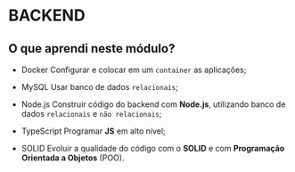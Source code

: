 # BACKEND

## O que aprendi neste módulo?

* Docker
  Configurar e colocar em um `container` as aplicações;

* MySQL
  Usar banco de dados `relacionais`;

* Node.js
  Construir código do backend com **Node.js**, utilizando banco de dados `relacionais` e `não relacionais`;

* TypeScript
  Programar **JS** em alto nível;
  
* SOLID
  Evoluir a qualidade do código com o **SOLID** e com **Programação Orientada a Objetos** (POO).
